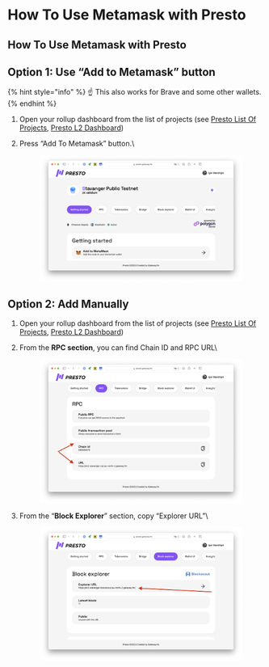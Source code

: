 # How To Use Metamask with Presto

## How To Use Metamask with Presto

## Option 1: Use “Add to Metamask” button

{% hint style="info" %}
☝ This also works for Brave and some other wallets.
{% endhint %}

1. Open your rollup dashboard from the list of projects (see [Presto List Of Projects](../presto-ui-dashboards/presto-list-of-projects.md), [Presto L2 Dashboard](../presto-ui-dashboards/presto-l2-dashboard.md))
2.  Press “Add To Metamask” button.\


    <figure><img src="../../.gitbook/assets/Add_metamask.png" alt=""><figcaption></figcaption></figure>

## Option 2: Add Manually

1. Open your rollup dashboard from the list of projects (see [Presto List Of Projects](../presto-ui-dashboards/presto-list-of-projects.md), [Presto L2 Dashboard](../presto-ui-dashboards/presto-l2-dashboard.md))
2.  From the **RPC section**, you can find Chain ID and RPC URL\


    <figure><img src="../../.gitbook/assets/Add_metamask_2.png" alt=""><figcaption></figcaption></figure>
3.  From the “**Block Explorer**” section, copy “Explorer URL”\


    <figure><img src="../../.gitbook/assets/Add_metamask_3.png" alt=""><figcaption></figcaption></figure>
